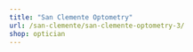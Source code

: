 ```yaml
---
title: "San Clemente Optometry"
url: /san-clemente/san-clemente-optometry-3/
shop: optician
---
```

